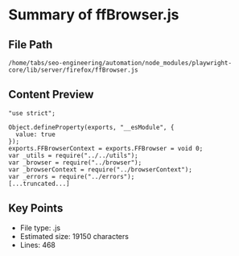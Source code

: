 # Summary of ffBrowser.js
  
## File Path
`/home/tabs/seo-engineering/automation/node_modules/playwright-core/lib/server/firefox/ffBrowser.js`

## Content Preview
```
"use strict";

Object.defineProperty(exports, "__esModule", {
  value: true
});
exports.FFBrowserContext = exports.FFBrowser = void 0;
var _utils = require("../../utils");
var _browser = require("../browser");
var _browserContext = require("../browserContext");
var _errors = require("../errors");
[...truncated...]
```

## Key Points
- File type: .js
- Estimated size: 19150 characters
- Lines: 468

